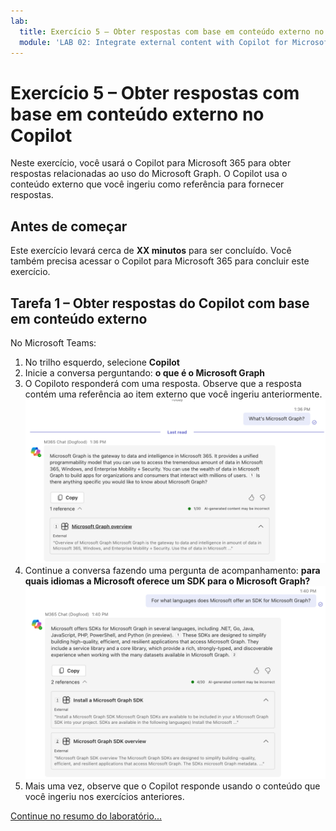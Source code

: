 ```yaml
---
lab:
  title: Exercício 5 – Obter respostas com base em conteúdo externo no Copilot
  module: 'LAB 02: Integrate external content with Copilot for Microsoft 365 using Microsoft Graph connectors built with .NET'
---
```


# Exercício 5 – Obter respostas com base em conteúdo externo no Copilot

Neste exercício, você usará o Copilot para Microsoft 365 para obter respostas relacionadas ao uso do Microsoft Graph. O Copilot usa o conteúdo externo que você ingeriu como referência para fornecer respostas.

## Antes de começar

Este exercício levará cerca de **XX minutos** para ser concluído. Você também precisa acessar o Copilot para Microsoft 365 para concluir este exercício.

## Tarefa 1 – Obter respostas do Copilot com base em conteúdo externo

No Microsoft Teams:

1. No trilho esquerdo, selecione **Copilot**
1. Inicie a conversa perguntando: **o que é o Microsoft Graph**
1. O Copiloto responderá com uma resposta. Observe que a resposta contém uma referência ao item externo que você ingeriu anteriormente.
   ![Captura de tela da primeira resposta do Copilot para Microsoft 365 exibida em uma conversa no Microsoft Teams.](../media/11-copilot-answer-1.png)
1. Continue a conversa fazendo uma pergunta de acompanhamento: **para quais idiomas a Microsoft oferece um SDK para o Microsoft Graph?**
   ![Captura de tela da segunda resposta do Copilot para Microsoft 365 exibida em uma conversa no Microsoft Teams.](../media/11-copilot-answer-2.png)
1. Mais uma vez, observe que o Copilot responde usando o conteúdo que você ingeriu nos exercícios anteriores.

[Continue no resumo do laboratório...](./7-summary.md)